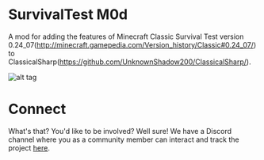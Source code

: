 # SurvivalTest M0d
A mod for adding the features of Minecraft Classic Survival Test version 0.24_07(http://minecraft.gamepedia.com/Version_history/Classic#0.24_07/) to ClassicalSharp(https://github.com/UnknownShadow200/ClassicalSharp/).

![alt tag](http://videoerror.x10.mx/uploads/screenshot_14-01-2017-15-23-03.png)

# Connect

What's that? You'd like to be involved? Well sure! We have a Discord channel where you as a community member can interact and track the project [here](https://discord.gg/Ct82V8f).
